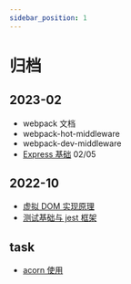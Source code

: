 ```yaml
---
sidebar_position: 1
---
```


# 归档

## 2023-02

- webpack 文档
- webpack-hot-middleware
- webpack-dev-middleware
- [Express 基础](docs/c-nodejs/express/base.md) 02/05

## 2022-10

- [虚拟 DOM 实现原理](docs/c-vue/vdom.md)
- [测试基础与 jest 框架](docs/c-eng/test.md)

## task

- [acorn 使用](docs/c-eng/acorn.md)
